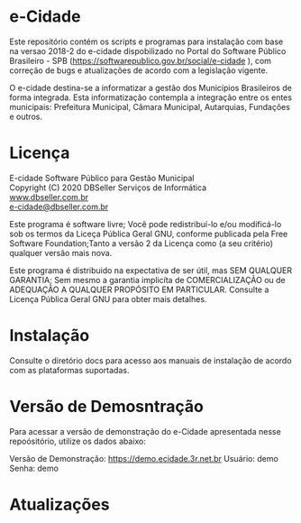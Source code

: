 # e-Cidade

Este repositório contém os scripts e programas para instalação com base na versao 2018-2 
do e-cidade dispobilizado no Portal do Software Público Brasileiro - SPB (https://softwarepublico.gov.br/social/e-cidade
), com correção de bugs e atualizações de acordo com a legislação vigente.

O e-cidade destina-se a informatizar a gestão dos Municípios Brasileiros de forma 
integrada. Esta informatização contempla a integração entre os entes municipais: 
Prefeitura Municipal, Câmara Municipal, Autarquias, Fundações e outros.

# Licença 

E-cidade Software Público para Gestão Municipal                
Copyright (C) 2020  DBSeller Serviços de Informática             
www.dbseller.com.br                     
e-cidade@dbseller.com.br                   
                                                                  
Este programa é software livre; 
Você pode redistribuí-lo e/ou modificá-lo sob os termos da Liceça Pública Geral GNU, conforme publicada pela Free Software Foundation;Tanto a versão 2 da Licença como (a seu critério) qualquer versão mais nova.          
                                                                  
Este programa é distribuido na expectativa de ser útil, mas SEM QUALQUER GARANTIA; 
Sem mesmo a garantia implicíta de COMERCIALIZAÇÃO ou de ADEQUAÇÃO A QUALQUER PROPÓSITO EM PARTICULAR. 
Consulte a Licença Pública Geral GNU para obter mais detalhes.     

# Instalação

Consulte o diretório docs para acesso aos manuais de instalação de acordo com as plataformas suportadas.

# Versão de Demosntração

Para acessar a versão de demonstração do e-Cidade apresentada nesse repoósitório, utilize os dados abaixo:

Versão de Demonstração: https://demo.ecidade.3r.net.br
Usuário: demo
Senha: demo

# Atualizações

